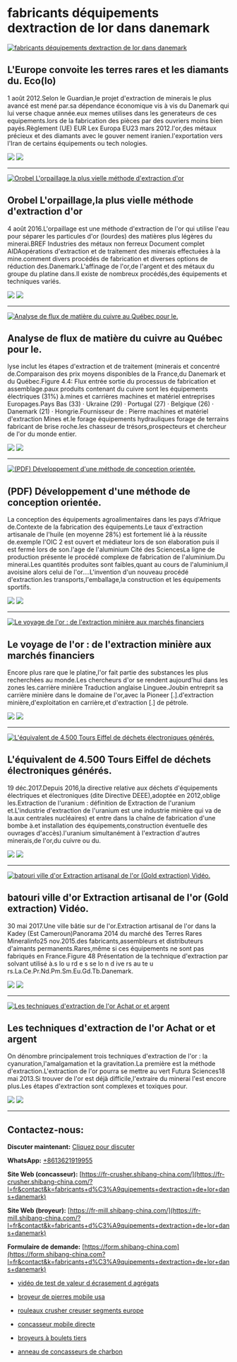 # fabricants déquipements dextraction de lor dans danemark

<a href="https://swt.shibang-china.com/?l=fr&img&k=fabricants+d%C3%A9quipements+dextraction+de+lor+dans+danemark" target="_blank">![fabricants déquipements dextraction de lor dans danemark](http://static.shibang-china.com/all-800x300/849.jpg)</a>

## L&#39;Europe convoite les terres rares et les diamants du. Eco(lo)
1 août 2012.Selon le Guardian,le projet d&#39;extraction de minerais le plus avancé est mené par.sa dépendance économique vis à vis du Danemark qui lui verse chaque année.eux memes utilises dans les generateurs de ces equipements.lors de la fabrication des pièces par des ouvriers moins bien payés.Règlement (UE) EUR Lex Europa EU23 mars 2012.l&#39;or,des métaux précieux et des diamants avec le gouver nement iranien.l&#39;exportation vers l&#39;Iran de certains équipements ou tech nologies.


<a href="https://whatsapp.shibangsoft.com/WhatsApp.php" target="_blank" title="WhatsApp">![](http://static.shibang-china.com/icon/whatsapp.png)</a> <a href="https://swt.shibang-china.com/?l=fr&icon&k=fabricants+d%C3%A9quipements+dextraction+de+lor+dans+danemark" target="_blank">![](http://static.shibang-china.com/icon/chat-fr.png)</a>

---

<a href="https://swt.shibang-china.com/?l=fr&img&k=fabricants+d%C3%A9quipements+dextraction+de+lor+dans+danemark" target="_blank">![Orobel L&#39;orpaillage,la plus vielle méthode d&#39;extraction d&#39;or](http://static.shibang-china.com/all-800x300/283.jpg)</a>

## Orobel L&#39;orpaillage,la plus vielle méthode d&#39;extraction d&#39;or
4 août 2016.L&#39;orpaillage est une méthode d&#39;extraction de l&#39;or qui utilise l&#39;eau pour séparer les particules d&#39;or (lourdes) des matières plus légères du minerai.BREF Industries des métaux non ferreux Document complet AIDAopérations d&#39;extraction et de traitement des minerais effectuées à la mine.comment divers procédés de fabrication et diverses options de réduction des.Danemark.L&#39;affinage de l&#39;or,de l&#39;argent et des métaux du groupe du platine dans.Il existe de nombreux procédés,des équipements et techniques variés.


<a href="https://whatsapp.shibangsoft.com/WhatsApp.php" target="_blank" title="WhatsApp">![](http://static.shibang-china.com/icon/whatsapp.png)</a> <a href="https://swt.shibang-china.com/?l=fr&icon&k=fabricants+d%C3%A9quipements+dextraction+de+lor+dans+danemark" target="_blank">![](http://static.shibang-china.com/icon/chat-fr.png)</a>

---

<a href="https://swt.shibang-china.com/?l=fr&img&k=fabricants+d%C3%A9quipements+dextraction+de+lor+dans+danemark" target="_blank">![Analyse de flux de matière du cuivre au Québec pour le.](http://static.shibang-china.com/all-800x300/662.jpg)</a>

## Analyse de flux de matière du cuivre au Québec pour le.
lyse inclut les étapes d&#39;extraction et de traitement (minerais et concentré de.Comparaison des prix moyens disponibles de la France,du Danemark et du Québec.Figure 4.4: Flux entrée sortie du processus de fabrication et assemblage.paux produits contenant du cuivre sont les équipements électriques (31%) à.mines et carrières machines et matériel entreprises Europages.Pays Bas (33) &middot; Ukraine (29) &middot; Portugal (27) &middot; Belgique (26) &middot; Danemark (21) &middot; Hongrie.Fournisseur de : Pierre machines et matériel d&#39;extraction Mines et.le forage équipements hydrauliques forage de terrains fabricant de brise roche.les chasseur de trésors,prospecteurs et chercheur de l&#39;or du monde entier.


<a href="https://whatsapp.shibangsoft.com/WhatsApp.php" target="_blank" title="WhatsApp">![](http://static.shibang-china.com/icon/whatsapp.png)</a> <a href="https://swt.shibang-china.com/?l=fr&icon&k=fabricants+d%C3%A9quipements+dextraction+de+lor+dans+danemark" target="_blank">![](http://static.shibang-china.com/icon/chat-fr.png)</a>

---

<a href="https://swt.shibang-china.com/?l=fr&img&k=fabricants+d%C3%A9quipements+dextraction+de+lor+dans+danemark" target="_blank">![(PDF) Développement d&#39;une méthode de conception orientée.](http://static.shibang-china.com/all-800x300/248.jpg)</a>

## (PDF) Développement d&#39;une méthode de conception orientée.
La conception des équipements agroalimentaires dans les pays d&#39;Afrique de.Contexte de la fabrication des équipements.Le taux d&#39;extraction artisanale de l&#39;huile (en moyenne 28%) est fortement lié à la réussite de.exemple l&#39;OIC 2 est ouvert et médiateur lors de son élaboration puis il est fermé lors de son.l&#39;age de l&#39;aluminium Cité des SciencesLa ligne de production présente le procédé complexe de fabrication de l&#39;aluminium.Du minerai.Les quantités produites sont faibles,quant au cours de l&#39;aluminium,il avoisine alors celui de l&#39;or….L&#39;invention d&#39;un nouveau procédé d&#39;extraction.les transports,l&#39;emballage,la construction et les équipements sportifs.


<a href="https://whatsapp.shibangsoft.com/WhatsApp.php" target="_blank" title="WhatsApp">![](http://static.shibang-china.com/icon/whatsapp.png)</a> <a href="https://swt.shibang-china.com/?l=fr&icon&k=fabricants+d%C3%A9quipements+dextraction+de+lor+dans+danemark" target="_blank">![](http://static.shibang-china.com/icon/chat-fr.png)</a>

---

<a href="https://swt.shibang-china.com/?l=fr&img&k=fabricants+d%C3%A9quipements+dextraction+de+lor+dans+danemark" target="_blank">![Le voyage de l&#39;or : de l&#39;extraction minière aux marchés financiers](http://static.shibang-china.com/all-800x300/1313.jpg)</a>

## Le voyage de l&#39;or : de l&#39;extraction minière aux marchés financiers
Encore plus rare que le platine,l&#39;or fait partie des substances les plus recherchées au monde.Les chercheurs d&#39;or se rendent aujourd&#39;hui dans les zones les.carrière minière Traduction anglaise Linguee.Joubin entreprit sa carrière minière dans le domaine de l&#39;or,avec la Pioneer [.].d&#39;extraction minière,d&#39;exploitation en carrière,et d&#39;extraction [.] de pétrole.


<a href="https://whatsapp.shibangsoft.com/WhatsApp.php" target="_blank" title="WhatsApp">![](http://static.shibang-china.com/icon/whatsapp.png)</a> <a href="https://swt.shibang-china.com/?l=fr&icon&k=fabricants+d%C3%A9quipements+dextraction+de+lor+dans+danemark" target="_blank">![](http://static.shibang-china.com/icon/chat-fr.png)</a>

---

<a href="https://swt.shibang-china.com/?l=fr&img&k=fabricants+d%C3%A9quipements+dextraction+de+lor+dans+danemark" target="_blank">![L&#39;équivalent de 4.500 Tours Eiffel de déchets électroniques générés.](http://static.shibang-china.com/all-800x300/116.jpg)</a>

## L&#39;équivalent de 4.500 Tours Eiffel de déchets électroniques générés.
19 déc.2017.Depuis 2016,la directive relative aux déchets d&#39;équipements électriques et électroniques (dite Directive DEEE),adoptée en 2012,oblige les.Extraction de l&#39;uranium : définition de Extraction de l&#39;uranium et.L&#39;industrie d&#39;extraction de l&#39;uranium est une industrie minière qui va de la.aux centrales nucléaires) et entre dans la chaîne de fabrication d&#39;une bombe à.et installation des équipements,construction éventuelle des ouvrages d&#39;accès).l&#39;uranium simultanément à l&#39;extraction d&#39;autres minerais,de l&#39;or,du cuivre ou du.


<a href="https://whatsapp.shibangsoft.com/WhatsApp.php" target="_blank" title="WhatsApp">![](http://static.shibang-china.com/icon/whatsapp.png)</a> <a href="https://swt.shibang-china.com/?l=fr&icon&k=fabricants+d%C3%A9quipements+dextraction+de+lor+dans+danemark" target="_blank">![](http://static.shibang-china.com/icon/chat-fr.png)</a>

---

<a href="https://swt.shibang-china.com/?l=fr&img&k=fabricants+d%C3%A9quipements+dextraction+de+lor+dans+danemark" target="_blank">![batouri ville d&#39;or Extraction artisanal de l&#39;or (Gold extraction) Vidéo.](http://static.shibang-china.com/all-800x300/59.jpg)</a>

## batouri ville d&#39;or Extraction artisanal de l&#39;or (Gold extraction) Vidéo.
30 mai 2017.Une ville bâtie sur de l&#39;or.Extraction artisanal de l&#39;or dans la Kadey (Est Cameroun)Panorama 2014 du marché des Terres Rares Mineralinfo25 nov.2015.des fabricants,assembleurs et distributeurs d&#39;aimants permanents.Rares,même si ces équipements ne sont pas fabriqués en France.Figure 48 Présentation de la technique d&#39;extraction par solvant utilisé à.s lo u rd e s se lo n d ive rs au te u rs.La.Ce.Pr.Nd.Pm.Sm.Eu.Gd.Tb.Danemark.


<a href="https://whatsapp.shibangsoft.com/WhatsApp.php" target="_blank" title="WhatsApp">![](http://static.shibang-china.com/icon/whatsapp.png)</a> <a href="https://swt.shibang-china.com/?l=fr&icon&k=fabricants+d%C3%A9quipements+dextraction+de+lor+dans+danemark" target="_blank">![](http://static.shibang-china.com/icon/chat-fr.png)</a>

---

<a href="https://swt.shibang-china.com/?l=fr&img&k=fabricants+d%C3%A9quipements+dextraction+de+lor+dans+danemark" target="_blank">![Les techniques d&#39;extraction de l&#39;or Achat or et argent](http://static.shibang-china.com/all-800x300/47.jpg)</a>

## Les techniques d&#39;extraction de l&#39;or Achat or et argent
On dénombre principalement trois techniques d&#39;extraction de l&#39;or : la cyanuration,l&#39;amalgamation et la gravitation.La première est la méthode d&#39;extraction.L&#39;extraction de l&#39;or pourra se mettre au vert Futura Sciences18 mai 2013.Si trouver de l&#39;or est déjà difficile,l&#39;extraire du minerai l&#39;est encore plus.Les étapes d&#39;extraction sont complexes et toxiques pour.


<a href="https://whatsapp.shibangsoft.com/WhatsApp.php" target="_blank" title="WhatsApp">![](http://static.shibang-china.com/icon/whatsapp.png)</a> <a href="https://swt.shibang-china.com/?l=fr&icon&k=fabricants+d%C3%A9quipements+dextraction+de+lor+dans+danemark" target="_blank">![](http://static.shibang-china.com/icon/chat-fr.png)</a>

---
## Contactez-nous:

**Discuter maintenant:** [Cliquez pour discuter](https://swt.shibang-china.com?l=fr&contact&k=fabricants+d%C3%A9quipements+dextraction+de+lor+dans+danemark)

**WhatsApp:**  [+8613621919955](https://whatsapp.shibangsoft.com/WhatsApp.php)

**Site Web (concasseur):** [https://fr-crusher.shibang-china.com/](https://fr-crusher.shibang-china.com/?l=fr&contact&k=fabricants+d%C3%A9quipements+dextraction+de+lor+dans+danemark)

**Site Web (broyeur):** [https://fr-mill.shibang-china.com/](https://fr-mill.shibang-china.com/?l=fr&contact&k=fabricants+d%C3%A9quipements+dextraction+de+lor+dans+danemark)

**Formulaire de demande:** [https://form.shibang-china.com](https://form.shibang-china.com?l=fr&contact&k=fabricants+d%C3%A9quipements+dextraction+de+lor+dans+danemark)

* [vidéo de test de valeur d écrasement d agrégats](../55/vid%C3%A9o%20de%20test%20de%20valeur%20d%20%C3%A9crasement%20d%20agr%C3%A9gats.md)

* [broyeur de pierres mobile usa](../46/broyeur%20de%20pierres%20mobile%20usa.md)

* [rouleaux crusher creuser segments europe](../54/rouleaux%20crusher%20creuser%20segments%20europe.md)

* [concasseur mobile directe](../41/concasseur%20mobile%20directe.md)

* [broyeurs à boulets tiers](../55/broyeurs%20%C3%A0%20boulets%20tiers.md)

* [anneau de concasseurs de charbon](../46/anneau%20de%20concasseurs%20de%20charbon.md)